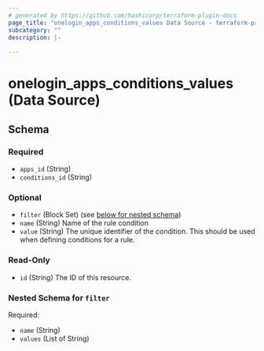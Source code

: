 ```yaml
---
# generated by https://github.com/hashicorp/terraform-plugin-docs
page_title: "onelogin_apps_conditions_values Data Source - terraform-provider-onelogin-1"
subcategory: ""
description: |-
  
---
```


# onelogin_apps_conditions_values (Data Source)





<!-- schema generated by tfplugindocs -->
## Schema

### Required

- `apps_id` (String)
- `conditions_id` (String)

### Optional

- `filter` (Block Set) (see [below for nested schema](#nestedblock--filter))
- `name` (String) Name of the rule condition
- `value` (String) The unique identifier of the condition. This should be used when defining conditions for a rule.

### Read-Only

- `id` (String) The ID of this resource.

<a id="nestedblock--filter"></a>
### Nested Schema for `filter`

Required:

- `name` (String)
- `values` (List of String)


